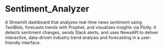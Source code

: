 # Sentiment_Analyzer
A Streamlit dashboard that analyzes real-time news sentiment using TextBlob, forecasts trends with Prophet, and visualizes insights via Plotly. It detects sentiment changes, sends Slack alerts, and uses NewsAPI to deliver interactive, data-driven industry trend analysis and forecasting in a user-friendly interface.
